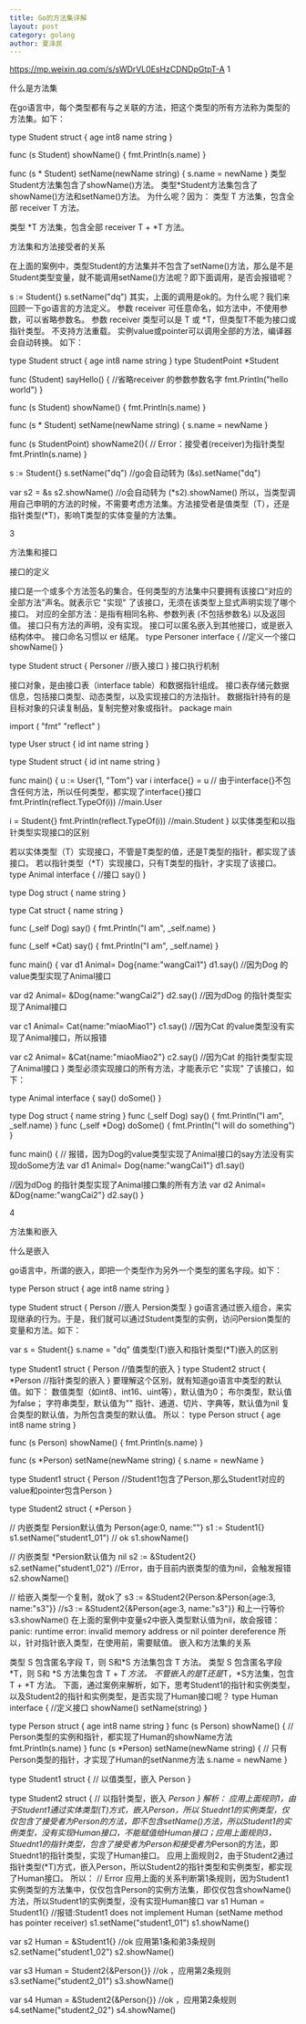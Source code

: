 ```yaml
---
title: Go的方法集详解
layout: post
category: golang
author: 夏泽民
---
```

https://mp.weixin.qq.com/s/sWDrVL0EsHzCDNDpGtpT-A
1

什么是方法集

在go语言中，每个类型都有与之关联的方法，把这个类型的所有方法称为类型的方法集。如下：

type Student struct {
   age int8
   name string
} 
 
func (s Student) showName() {
   fmt.Println(s.name)
}
 
func (s * Student) setName(newName string) {
   s.name = newName
}
类型Student方法集包含了showName()方法。
类型*Student方法集包含了showName()方法和setName()方法。
为什么呢？因为：
类型 T 方法集，包含全部 receiver T 方法。

类型 *T 方法集，包含全部 receiver T + *T 方法。
<!-- more -->
方法集和方法接受者的关系

在上面的案例中，类型Student的方法集并不包含了setName()方法，那么是不是Student类型变量，就不能调用setName()方法呢？即下面调用，是否会报错呢？

s := Student{}
s.setName("dq")
其实，上面的调用是ok的。为什么呢？我们来回顾一下go语言的方法定义。
参数 receiver 可任意命名，如方法中，不使用参数，可以省略参数名。
参数 receiver 类型可以是 T 或 *T，但类型T不能为接口或指针类型。
不支持方法重载。
实例value或pointer可以调用全部的方法，编译器会自动转换。
如下：

type Student struct {
   age int8
   name string
}
type StudentPoint *Student
 
func (Student) sayHello() {  //省略receiver 的参数参数名字
   fmt.Println("hello world")
}
 
func (s Student) showName() { 
   fmt.Println(s.name)
}
 
func (s * Student) setName(newName string) {
   s.name = newName
}
 
func (s StudentPoint) showName2(){ // Error：接受者(receiver)为指针类型
   fmt.Println(s.name)
}
 
s := Student{}
s.setName("dq") //go会自动转为 (&s).setName("dq")
 
var s2 = &s
s2.showName() //o会自动转为 (*s2).showName()
所以，当类型调用自己申明的方法的时候，不需要考虑方法集。方法接受者是值类型（T），还是指针类型(*T)，影响T类型的实体变量的方法集。



3

方法集和接口

接口的定义


接口是一个或多个方法签名的集合。任何类型的方法集中只要拥有该接口“对应的全部方法”声名。就表示它 "实现" 了该接口，无须在该类型上显式声明实现了哪个接口。
对应的全部方法：是指有相同名称、参数列表 (不包括参数名) 以及返回值。
接口只有方法的声明，没有实现。
接口可以匿名嵌入到其他接口，或是嵌入结构体中。
接口命名习惯以 er 结尾。
type Personer interface { //定义一个接口
   showName()
}
 
type Student struct {
   Personer //嵌入接口
}
接口执行机制



接口对象，是由接口表（interface table）和数据指针组成。
接口表存储元数据信息，包括接口类型、动态类型，以及实现接口的方法指针。
数据指针持有的是目标对象的只读复制品，复制完整对象或指针。
package main
 
import (
   "fmt"
   "reflect"
)
 
type User struct {
   id   int
   name string
}
 
type Student struct {
   id   int
   name string
}
 
func main() {
   u := User{1, "Tom"}
   var i interface{} = u // 由于interface{}不包含任何方法，所以任何类型，都实现了interface{}接口
   fmt.Println(reflect.TypeOf(i)) //main.User
 
   i = Student{}
   fmt.Println(reflect.TypeOf(i)) //main.Student
}
以实体类型和以指针类型实现接口的区别



若以实体类型（T）实现接口，不管是T类型的值，还是T类型的指针，都实现了该接口。
若以指针类型（*T）实现接口，只有T类型的指针，才实现了该接口。
type Animal interface { //接口
   say()
}
 
type Dog struct {
   name string
}
 
type Cat struct {
   name string
}
 
func (_self Dog) say() {
   fmt.Println("I am", _self.name)
}
 
func (_self *Cat) say() {
   fmt.Println("I am", _self.name)
}
 
func main() {
   var d1 Animal= Dog{name:"wangCai1"}
   d1.say() //因为Dog 的value类型实现了Animal接口
 
   var d2 Animal= &Dog{name:"wangCai2"}
   d2.say() //因为dDog 的指针类型实现了Animal接口
 
   var c1 Animal= Cat{name:"miaoMiao1"}
   c1.say() //因为Cat 的value类型没有实现了Animal接口，所以报错
 
 
   var c2 Animal= &Cat{name:"miaoMiao2"}
   c2.say() //因为Cat 的指针类型实现了Animal接口
}
类型必须实现接口的所有方法，才能表示它 "实现" 了该接口，如下：

type Animal interface {
   say()
   doSome()
}
 
type Dog struct {
   name string
}
func (_self Dog) say() {
   fmt.Println("I am", _self.name)
}
func (_self *Dog) doSome() {
   fmt.Println("I will do something")
}
 
func main() {
   // 报错，因为Dog的value类型实现了Animal接口的say方法没有实现doSome方法
   var d1 Animal= Dog{name:"wangCai1"} 
   d1.say()
 
   //因为dDog 的指针类型实现了Animal接口集的所有方法
   var d2 Animal= &Dog{name:"wangCai2"}
   d2.say() 
}


4

方法集和嵌入

什么是嵌入


go语言中，所谓的嵌入，即把一个类型作为另外一个类型的匿名字段。如下：

type Person struct {
   age  int8
   name string
}
 
type Student struct {
   Person //嵌人 Persion类型
}
go语言通过嵌入组合，来实现继承的行为。于是，我们就可以通过Student类型的实例，访问Persion类型的变量和方法。如下：

var s = Student{}
s.name = "dq"
值类型(T)嵌入和指针类型(*T)嵌入的区别



type Student1 struct {
   Person //值类型的嵌入
}
type Student2 struct {
   *Person //指针类型的嵌入
}
要理解这个区别，就有知道go语言中类型的默认值。如下：
数值类型（如int8、int16、uint等），默认值为0；
布尔类型，默认值为false；
字符串类型，默认值为""
指针、通道、切片、字典等，默认值为nil
复合类型的默认值，为所包含类型的默认值。
所以：
type Person struct {
   age  int8
   name string
}
 
func (s Person) showName() {
   fmt.Println(s.name)
}
 
func (s *Person) setName(newName string) {
   s.name = newName
}
 
type Student1 struct {
   Person //Student1包含了Person,那么Student1对应的value和pointer包含Person
}
 
type Student2 struct {
   *Person
}
 
// 内嵌类型 Persion默认值为 Person{age:0, name:""}
s1 := Student1{}
s1.setName("student1_01") // ok
s1.showName()
 
// 内嵌类型 *Persion默认值为 nil
s2 := &Student2{}
s2.setName("student1_02") //Error，由于目前内嵌类型的值为nil，会触发报错
s2.showName()
 
// 给嵌入类型一个复制，就ok了
s3 := &Student2{Person:&Person{age:3, name:"s3"}}
//s3 := &Student2{&Person{age:3, name:"s3"}} 和上一行等价
s3.showName()
在上面的案例中变量s2中嵌入类型默认值为nil，故会报错：panic: runtime error: invalid memory address or nil pointer dereference
所以，针对指针嵌入类型，在使用前，需要赋值。
嵌入和方法集的关系


类型 S 包含匿名字段 T，则 S和*S 方法集包含 T 方法。
类型 S 包含匿名字段 *T，则 S和 *S 方法集包含 T + *T 方法。
不管嵌入的是T还是*T，*S方法集，包含 T + *T 方法。
下面，通过案例来解析，如下，思考Student1的指针和实例类型，以及Student2的指针和实例类型，是否实现了Human接口呢？
type Human interface { //定义接口
   showName()
   setName(string)
}
 
type Person struct { 
   age  int8
   name string
}
func (s Person) showName() { // Person类型的实例和指针，都实现了Human的showName方法
   fmt.Println(s.name)
}
func (s *Person) setName(newName string) { // 只有Person类型的指针，才实现了Human的setNanme方法
   s.name = newName
}
 
type Student1 struct { // 以值类型，嵌入
   Person
}
 
type Student2 struct {  // 以指针类型，嵌入
   *Person
}
解析：
应用上面规则1，由于Student1通过实体类型(T)方式，嵌入Person，所以 Stuednt1的实例类型，仅仅包含了接受者为Person的方法，即不包含setName()方法，所以Student1的实例类型，没有实现Human接口，不能赋值给Human接口；应用上面规则3， Stuednt1的指针类型，包含了接受者为Person和接受者为*Person的方法，即Stuednt1的指针类型，实现了Human接口。
应用上面规则2，由于Student2通过指针类型(*T)方式，嵌入Person，所以Student2的指针类型和实例类型，都实现了Human接口。
所以：
// Error 应用上面的关系判断第1条规则，因为Student1实例类型的方法集中，仅仅包含Person的实例方法集，即仅仅包含showName()方法，所以Student1的实例类型，没有实现Human接口
var s1 Human = Student1{} //报错:Student1 does not implement Human (setName method has pointer receiver)
s1.setName("student1_01")
s1.showName()
 
var s2 Human = &Student1{} //ok 应用第1条和弟3条规则
s2.setName("student1_02")
s2.showName()
 
var s3 Human = Student2{&Person{}} //ok ，应用第2条规则
s3.setName("student2_01")
s3.showName()
 
var s4 Human = &Student2{&Person{}} //ok ，应用第2条规则
s4.setName("student2_02")
s4.showName()